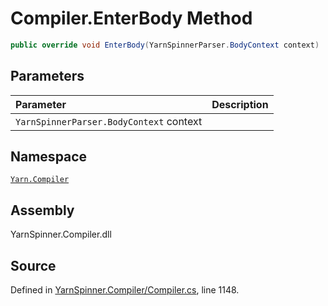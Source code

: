 # Compiler.EnterBody Method


```csharp
public override void EnterBody(YarnSpinnerParser.BodyContext context)
```

## Parameters
|Parameter|Description|
|:---|:---|
|`YarnSpinnerParser.BodyContext` context||


## Namespace
[`Yarn.Compiler`](/api/csharp/yarn.compiler/README.md)

## Assembly
YarnSpinner.Compiler.dll

## Source
Defined in [YarnSpinner.Compiler/Compiler.cs](https://github.com/YarnSpinnerTool/YarnSpinner//blob/develop/YarnSpinner.Compiler/Compiler.cs#L1148), line 1148.
